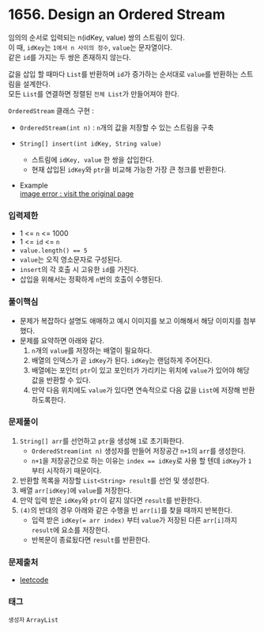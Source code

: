 # 1656. Design an Ordered Stream
임의의 순서로 입력되는 n(idKey, value) 쌍의 스트림이 있다.  
이 때, `idKey`는 `1에서 n 사이의 정수`, `value`는 문자열이다.  
같은 `id`를 가지는 두 쌍은 존재하지 않는다.

값을 삽입 할 때마다 `List`를 반환하며 `id`가 증가하는 순서대로 `value`를 반환하는 스트림을 설계한다.  
모든 `List`를 연결하면 정렬된 `전체 List`가 만들어져야 한다.

`OrderedStream` 클래스 구현 : 
   - `OrderedStream(int n)` : `n`개의 값을 저장할 수 있는 스트림을 구축
   - `String[] insert(int idKey, String value)`
     - 스트림에 `idKey, value` 한 쌍을 삽입한다.
     - 현재 삽입된 `idKey`와 `ptr`을 비교해 가능한 가장 큰 청크를 반환한다.


- Example  
[image error : visit the original page](https://assets.leetcode.com/uploads/2020/11/10/q1.gif)
### 입력제한
- 1 <= `n` <= 1000
- 1 <= `id` <= `n`
- `value.length() == 5`
- `value`는 오직 영소문자로 구성된다.
- `insert`의 각 호출 시 고유한 `id`를 가진다.
- 삽입을 위해서는 정확하게 `n`번의 호출이 수행된다.
### 풀이핵심
- 문제가 복잡하다 설명도 애매하고 예시 이미지를 보고 이해해서 해당 이미지를 첨부했다.
- 문제를 요약하면 아래와 같다.
  1. `n`개의 `value`를 저장하는 배열이 필요하다.
  2. 배열의 인덱스가 곧 `idKey`가 된다. `idKey`는 랜덤하게 주어진다. 
  3. 배열에는 포인터 `ptr`이 있고 포인터가 가리키는 위치에 `value`가 있어야 해당 값을 반환할 수 있다.
  4. 만약 다음 위치에도 `value`가 있다면 연속적으로 다음 값을 `List`에 저장해 반환하도록한다.
### 문제풀이
1. `String[] arr`를 선언하고 `ptr`을 생성해 `1`로 초기화한다.
   - `OrderedStream(int n)` 생성자를 만들어 저장공간 `n+1`의 `arr`를 생성한다.
   - `n+1`을 저장공간으로 하는 이유는 `index == idKey`로 사용 할 텐데 `idKey`가 `1`부터 시작하기 때문이다.
2. 반환할 목록을 저장할 `List<String> result`를 선언 및 생성한다.
3. 배열 `arr[idKey]`에 `value`를 저장한다.  
4. 만약 입력 받은 `idKey`와 `ptr`이 같지 않다면 `result`를 반환한다. 
5. `(4)`의 반대의 경우 아래와 같은 수행을 빈 `arr[i]`를 찾을 때까지 반복한다.
   - 입력 받은 `idKey(= arr index)` 부터 `value`가 저장된 다른 `arr[i]`까지 `result`에 요소를 저장한다.
   - 반복문이 종료됬다면 `result`를 반환한다.
### 문제출처
- [leetcode](https://leetcode.com/problems/design-an-ordered-stream/)
### 태그
`생성자` `ArrayList` 